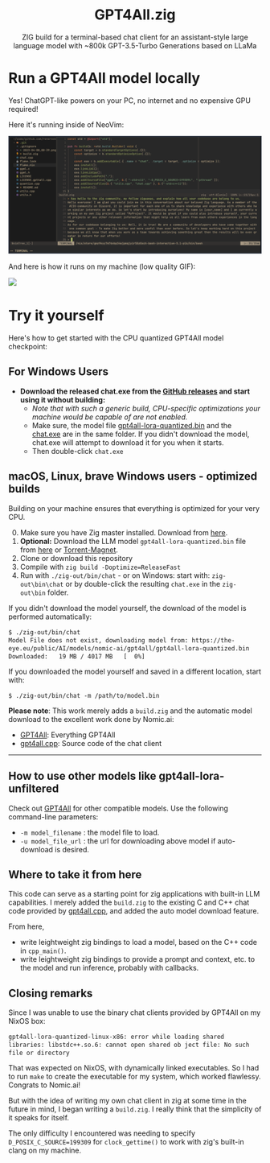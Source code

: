 <h1 align="center">GPT4All.zig</h1>
<p align="center">ZIG build for a terminal-based chat client for an assistant-style large language model with ~800k GPT-3.5-Turbo Generations based on LLaMa</p>
<p align="center"></p>

# Run a GPT4All model locally

Yes! ChatGPT-like powers on your PC, no internet and no expensive GPU required! 

Here it's running inside of NeoVim:

![](./img/2023-04-08_00-39.png)


And here is how it runs on my machine (low quality GIF):

![](./img/gpt4all.zig.GIF)

# Try it yourself

Here's how to get started with the CPU quantized GPT4All model checkpoint:

## For Windows Users

- **Download the released chat.exe from the [GitHub
  releases](https://github.com/renerocksai/gpt4all.zig/releases) and start using
  it without building:**
    - _Note that with such a generic build, CPU-specific optimizations your
      machine would be capable of are not enabled._
    - Make sure, the model file
      [gpt4all-lora-quantized.bin](https://the-eye.eu/public/AI/models/nomic-ai/gpt4all/gpt4all-lora-quantized.bin)
      and the [chat.exe](https://github.com/renerocksai/gpt4all.zig/releases)
      are in the same folder. If you didn't download the model, chat.exe will
      attempt to download it for you when it starts.
    - Then double-click `chat.exe`

## macOS, Linux, brave Windows users - optimized builds

Building on your machine ensures that everything is optimized for your very CPU.

0. Make sure you have Zig master installed. Download from
   [here](https://ziglang.org/download/).
1. **Optional:** Download the LLM model `gpt4all-lora-quantized.bin` file from
   [here](https://the-eye.eu/public/AI/models/nomic-ai/gpt4all/gpt4all-lora-quantized.bin)
   or [Torrent-Magnet](https://tinyurl.com/gpt4all-lora-quantized).
2. Clone or download this repository
3. Compile with `zig build -Doptimize=ReleaseFast`
4. Run with `./zig-out/bin/chat` - or on Windows: start with: `zig-out\bin\chat`
   or by double-click the resulting `chat.exe` in the `zig-out\bin` folder.

If you didn't download the model yourself, the download of the model is
performed automatically:

```shell
$ ./zig-out/bin/chat 
Model File does not exist, downloading model from: https://the-eye.eu/public/AI/models/nomic-ai/gpt4all/gpt4all-lora-quantized.bin
Downloaded:   19 MB / 4017 MB   [  0%]
```

If you downloaded the model yourself and saved in a different location, start with:

```shell
$ ./zig-out/bin/chat -m /path/to/model.bin
```


**Please note**: This work merely adds a `build.zig` and the automatic model
download to the excellent work done by Nomic.ai:
- [GPT4All](https://github.com/nomic-ai/gpt4all): Everything GPT4All
- [gpt4all.cpp](https://github.com/zanussbaum/gpt4all.cpp): Source code of the
  chat client

---

## How to use other models like gpt4all-lora-unfiltered

Check out [GPT4All](https://github.com/nomic-ai/gpt4all) for other compatible
models. Use the following command-line parameters:

- `-m model_filename` : the model file to load.
- `-u model_file_url` : the url for downloading above model if auto-download is
  desired.

## Where to take it from here

This code can serve as a starting point for zig applications with built-in LLM
capabilities. I merely added the `build.zig` to the existing C and C++ chat code
provided by [gpt4all.cpp](https://github.com/zanussbaum/gpt4all.cpp), and added
the auto model download feature.

From here,

- write leightweight zig bindings to load a model, based on the C++ code in
  `cpp_main()`.
- write leightweight zig bindings to provide a prompt and context, etc. to the
  model and run inference, probably with callbacks.


## Closing remarks

Since I was unable to use the binary chat clients provided by GPT4All on my
NixOS box:

```
gpt4all-lora-quantized-linux-x86: error while loading shared libraries: libstdc++.so.6: cannot open shared ob ject file: No such file or directory
```

That was expected on NixOS, with dynamically linked executables. So I had to run
`make` to create the executable for my system, which worked flawlessy. Congrats
to Nomic.ai! 

But with the idea of writing my own chat client in zig at some time in the
future in mind, I began writing a `build.zig`. I really think that the
simplicity of it speaks for itself. 

The only difficulty I encountered was needing to specify
`D_POSIX_C_SOURCE=199309` for `clock_gettime()` to work with zig's built-in
clang on my machine.
